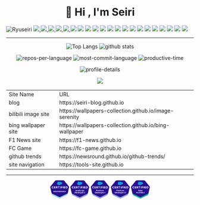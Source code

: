 <h1 align="center">👋 Hi , I'm Seiri</h1>
<!--<h3 align="center">現在AWSとSalesforceを専念しています。</h3>-->

<p> 
  <a>
    <img src="https://komarev.com/ghpvc/?username=Ryuseiri" alt="Ryuseiri" />
  </a>
  <a href="http://twitter.com/Seiriryu">
    <img height="20" src="https://img.shields.io/twitter/follow/Seiriryu?label=Twitter&logo=twitter&style=flat" />
  </a>
  <a href="https://github.com/Ryuseiri">
    <img height="20" src="https://img.shields.io/github/followers/Ryuseiri?label=follow&logo=github&style=flat" />
  </a>
  <a href="https://stackoverflow.com/users/21109751/seiriryu">
    <img height="20" src="https://img.shields.io/stackexchange/stackoverflow/r/21109751?label=StackOverflow&logo=stack-overflow&style=flat" />
  </a>

  <a href="http://qiita.com/Seiri">
    <img height="20" src="https://qiita-badge.apiapi.app/s/Seiri/contributions.svg" />
  </a>
  <a href="http://qiita.com/Seiri">
    <img height="20" src="https://qiita-badge.apiapi.app/s/Seiri/posts.svg" />
  </a>
  
  <!-- Label -->
  <img height="20" src="https://img.shields.io/badge/-Amazon%20AWS-232F3E.svg?logo=amazon-aws&style=flat" />
  <img height="20" src="https://img.shields.io/badge/-Salesforce-fff?style=flat&logo=Salesforce" />
  <img height="20" src="https://img.shields.io/badge/-git-181717.svg?logo=git&style=flat" />
  <img height="20" src="https://img.shields.io/badge/-GitHub-181717.svg?logo=github&style=flat" />
  <img height="20" src="https://img.shields.io/badge/-Windows-0078D6.svg?logo=windows&style=flat" />
  <img height="20" src="https://img.shields.io/badge/-Nodejs-43853d?style=flat&logo=Node.js&logoColor=white" />
  <img height="20" src="https://img.shields.io/badge/-JavaScript-e5cd0c?style=flat&logo=JavaScript&logoColor=000" />
  <img height="20" src="https://img.shields.io/badge/-React-555.svg?logo=react&style=flat" />
  <img height="20" src="https://img.shields.io/badge/-Vue-555.svg?logo=vue.js&style=flat" />
  <img height="20" src="https://img.shields.io/badge/-HTML5-333.svg?logo=html5&style=flat" />
  <img height="20" src="https://img.shields.io/badge/-CSS3-1572B6.svg?logo=css3&style=flat" />
  <img height="20" src="https://img.shields.io/badge/-Python-F9DC3E.svg?logo=python&style=flat" />
  <img height="20" src="https://img.shields.io/badge/-Github_Actions-fff?style=flat&logo=github-actions" />
  <img height="20" src="https://img.shields.io/badge/-blogger-fff?style=flat&logo=blogger" />
  <img height="20" src="https://img.shields.io/badge/-Bilibili-fff?style=flat&logo=Bilibili" />
  <img height="20" src="https://img.shields.io/badge/-youtube-red?style=flat&logo=youtube" />
</p>

---

<!--<p align="center"><img src="https://github-profile-trophy.vercel.app/?username=Ryuseiri&theme=onedark&row=1&column=7" /></p>-->

<p align="center"> 
  <img alt="Top Langs" height="150px" src="https://github-readme-stats.vercel.app/api/top-langs/?username=Ryuseiri&layout=compact&count_private=true&show_icons=true&show_icons=true&theme=onedark"/>
  <img alt="github stats" height="150px" src="https://github-readme-stats.vercel.app/api?username=Ryuseiri&count_private=true&show_icons=true&show_icons=true&theme=onedark"/>
</p>
<p align="center"> 
  <img alt="repos-per-language" height="150px" src="http://github-profile-summary-cards.vercel.app/api/cards/repos-per-language?username=RyuSeiri&theme=onedark"/>
  <img alt="most-commit-language" height="150px" src="http://github-profile-summary-cards.vercel.app/api/cards/most-commit-language?username=RyuSeiri&theme=onedark"/>
  <img alt="productive-time" height="150px"  src="http://github-profile-summary-cards.vercel.app/api/cards/productive-time?username=RyuSeiri&theme=onedark&utcOffset=8" />
</p>

<p align="center">
  <img alt="profile-details" height="150px" src="http://github-profile-summary-cards.vercel.app/api/cards/profile-details?username=RyuSeiri&theme=onedark" />
</p>

<p align="center"> 
 <img src="https://github-readme-streak-stats.herokuapp.com/?user=Ryuseiri&theme=dark" width='50%'/>
</p>

<table align="center"> 
 <tr>
   <td>Site Name</td>
    <td>URL</td>
 </tr>
 <tr>
   <td>blog</td>
   <td>https://seiri-blog.github.io</td>
 </tr>
 <tr>
   <td>bilibili image site</td>
   <td>https://wallpapers-collection.github.io/image-serenity</td>
 </tr>
 <tr>
   <td>bing wallpaper site</td>
   <td>https://wallpapers-collection.github.io/bing-wallpaper</td>
 </tr>
 <tr>
   <td>F1 News site</td>
   <td>https://f1-news.github.io</td>
 </tr>
 <tr>
   <td>FC Game</td>
   <td>https://fc-game.github.io</td>
 </tr>
<tr>
   <td>github trends</td>
   <td>https://newsround.github.io/github-trends/</td>
 </tr>
 <tr>
   <td>site navigation</td>
   <td>https://tools-site.github.io</td>
 </tr>
</table>

----
<p align="center"> 
<img src="./SalesforceBadge/2021-03_Badge_SF-Certified_Administrator/2021-03_Badge_SF-Certified_Administrator_500x490px.png" width='10%'/>
<img src="./SalesforceBadge/2021-03_Badge_SF-Certified_JavaScript-Developer/2021-03_Badge_SF-Certified_JavaScript-Developer-I_500x490px.png" width='10%'/>
<img src="./SalesforceBadge/2021-03_Badge_SF-Certified_Platform-Developer-I/2021-03_Badge_SF-Certified_Platform-Developer-I_500x490px.png" width='10%'/>
<img src="./SalesforceBadge/2021-03_Badge_SF-Certified_Platform-Developer-II/2021-03_Badge_SF-Certified_Platform-Developer-II_500x490px.png" width='10%'/>
<img src="./SalesforceBadge/2021-11_Badge_SF-Certified_Data-Architect/2021-11_Badge_SF-Certified_Data-Architect_500x490px.png" width='10%'/>
</p>

<!--<p align="center"> 
  <a href="https://www.buymeacoffee.com/Seiri"> <img src="https://cdn.buymeacoffee.com/buttons/v2/default-yellow.png" height="50" width="210" alt="Seiri" /></a>
</p>--.
